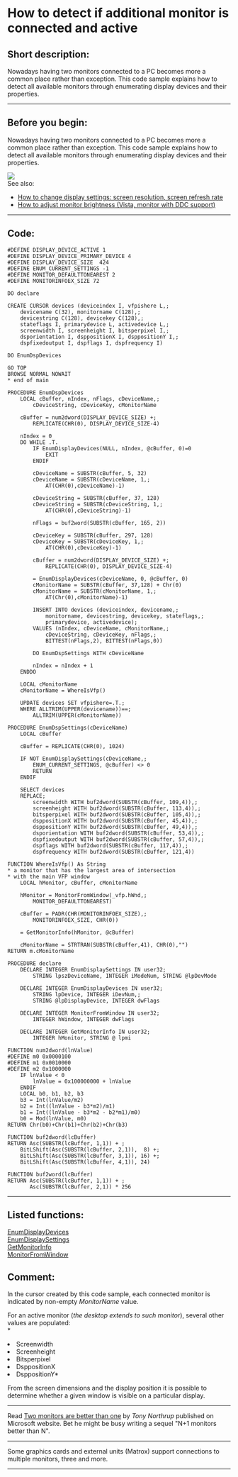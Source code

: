 <link rel="stylesheet" type="text/css" href="../css/win32api.css">  
<link rel="stylesheet" href="https://cdnjs.cloudflare.com/ajax/libs/font-awesome/4.7.0/css/font-awesome.min.css">

# How to detect if additional monitor is connected and active

## Short description:
Nowadays having two monitors connected to a PC becomes more a common place rather than exception. This code sample explains how to detect all available monitors through enumerating display devices and their properties.  
***  


## Before you begin:
Nowadays having two monitors connected to a PC becomes more a common place rather than exception. This code sample explains how to detect all available monitors through enumerating display devices and their properties.  

![](../images/enumdisplaydevices.png)  
See also:

* [How to change display settings: screen resolution, screen refresh rate](sample_374.md)  
* [How to adjust monitor brightness (Vista, monitor with DDC support)](sample_543.md)  
  
***  


## Code:
```foxpro  
#DEFINE DISPLAY_DEVICE_ACTIVE 1
#DEFINE DISPLAY_DEVICE_PRIMARY_DEVICE 4
#DEFINE DISPLAY_DEVICE_SIZE  424
#DEFINE ENUM_CURRENT_SETTINGS -1
#DEFINE MONITOR_DEFAULTTONEAREST 2
#DEFINE MONITORINFOEX_SIZE 72

DO declare

CREATE CURSOR devices (deviceindex I, vfpishere L,;
	devicename C(32), monitorname C(128),;
	devicestring C(128), devicekey C(128),;
	stateflags I, primarydevice L, activedevice L,;
	screenwidth I, screenheight I, bitsperpixel I,;
	dsporientation I, dsppositionX I, dsppositionY I,;
	dspfixedoutput I, dspflags I, dspfrequency I)

DO EnumDspDevices

GO TOP
BROWSE NORMAL NOWAIT
* end of main

PROCEDURE EnumDspDevices
	LOCAL cBuffer, nIndex, nFlags, cDeviceName,;
		cDeviceString, cDeviceKey, cMonitorName

	cBuffer = num2dword(DISPLAY_DEVICE_SIZE) +;
		REPLICATE(CHR(0), DISPLAY_DEVICE_SIZE-4)

	nIndex = 0
	DO WHILE .T.
		IF EnumDisplayDevices(NULL, nIndex, @cBuffer, 0)=0
			EXIT
		ENDIF

		cDeviceName = SUBSTR(cBuffer, 5, 32)
		cDeviceName = SUBSTR(cDeviceName, 1,;
			AT(CHR(0),cDeviceName)-1)
		
		cDeviceString = SUBSTR(cBuffer, 37, 128)
		cDeviceString = SUBSTR(cDeviceString, 1,;
			AT(CHR(0),cDeviceString)-1)

		nFlags = buf2word(SUBSTR(cBuffer, 165, 2))

		cDeviceKey = SUBSTR(cBuffer, 297, 128)
		cDeviceKey = SUBSTR(cDeviceKey, 1,;
			AT(CHR(0),cDeviceKey)-1)

		cBuffer = num2dword(DISPLAY_DEVICE_SIZE) +;
			REPLICATE(CHR(0), DISPLAY_DEVICE_SIZE-4)

		= EnumDisplayDevices(cDeviceName, 0, @cBuffer, 0)
		cMonitorName = SUBSTR(cBuffer, 37,128) + Chr(0)
		cMonitorName = SUBSTR(cMonitorName, 1,;
			AT(Chr(0),cMonitorName)-1)

		INSERT INTO devices (deviceindex, devicename,;
			monitorname, devicestring, devicekey, stateflags,;
			primarydevice, activedevice);
		VALUES (nIndex, cDeviceName, cMonitorName,;
			cDeviceString, cDeviceKey, nFlags,;
			BITTEST(nFlags,2), BITTEST(nFlags,0))

		DO EnumDspSettings WITH cDeviceName

		nIndex = nIndex + 1
	ENDDO
	
	LOCAL cMonitorName
	cMonitorName = WhereIsVfp()

	UPDATE devices SET vfpishere=.T.;
	WHERE ALLTRIM(UPPER(devicename))==;
		ALLTRIM(UPPER(cMonitorName))

PROCEDURE EnumDspSettings(cDeviceName)
	LOCAL cBuffer

	cBuffer = REPLICATE(CHR(0), 1024)

	IF NOT EnumDisplaySettings(cDeviceName,;
		ENUM_CURRENT_SETTINGS, @cBuffer) <> 0
		RETURN
	ENDIF

	SELECT devices
	REPLACE;
		screenwidth WITH buf2dword(SUBSTR(cBuffer, 109,4)),;
		screenheight WITH buf2dword(SUBSTR(cBuffer, 113,4)),;
		bitsperpixel WITH buf2dword(SUBSTR(cBuffer, 105,4)),;
		dsppositionX WITH buf2dword(SUBSTR(cBuffer, 45,4)),;
		dsppositionY WITH buf2dword(SUBSTR(cBuffer, 49,4)),;
		dsporientation WITH buf2dword(SUBSTR(cBuffer, 53,4)),;
		dspfixedoutput WITH buf2dword(SUBSTR(cBuffer, 57,4)),;
		dspflags WITH buf2dword(SUBSTR(cBuffer, 117,4)),;
		dspfrequency WITH buf2dword(SUBSTR(cBuffer, 121,4))

FUNCTION WhereIsVfp() As String
* a monitor that has the largest area of intersection
* with the main VFP window
	LOCAL hMonitor, cBuffer, cMonitorName

	hMonitor = MonitorFromWindow(_vfp.hWnd,;
		MONITOR_DEFAULTTONEAREST)

	cBuffer = PADR(CHR(MONITORINFOEX_SIZE),;
		MONITORINFOEX_SIZE, CHR(0))

	= GetMonitorInfo(hMonitor, @cBuffer)
	
	cMonitorName = STRTRAN(SUBSTR(cBuffer,41), CHR(0),"")
RETURN m.cMonitorName
	
PROCEDURE declare
	DECLARE INTEGER EnumDisplaySettings IN user32;
		STRING lpszDeviceName, INTEGER iModeNum, STRING @lpDevMode

	DECLARE INTEGER EnumDisplayDevices IN user32;
		STRING lpDevice, INTEGER iDevNum,;
		STRING @lpDisplayDevice, INTEGER dwFlags

	DECLARE INTEGER MonitorFromWindow IN user32;
		INTEGER hWindow, INTEGER dwFlags

	DECLARE INTEGER GetMonitorInfo IN user32;
		INTEGER hMonitor, STRING @ lpmi

FUNCTION num2dword(lnValue)
#DEFINE m0 0x0000100
#DEFINE m1 0x0010000
#DEFINE m2 0x1000000
	IF lnValue < 0
		lnValue = 0x100000000 + lnValue
	ENDIF
	LOCAL b0, b1, b2, b3
	b3 = Int(lnValue/m2)
	b2 = Int((lnValue - b3*m2)/m1)
	b1 = Int((lnValue - b3*m2 - b2*m1)/m0)
	b0 = Mod(lnValue, m0)
RETURN Chr(b0)+Chr(b1)+Chr(b2)+Chr(b3)

FUNCTION buf2dword(lcBuffer)
RETURN Asc(SUBSTR(lcBuffer, 1,1)) + ;
	BitLShift(Asc(SUBSTR(lcBuffer, 2,1)),  8) +;
	BitLShift(Asc(SUBSTR(lcBuffer, 3,1)), 16) +;
	BitLShift(Asc(SUBSTR(lcBuffer, 4,1)), 24)

FUNCTION buf2word(lcBuffer)
RETURN Asc(SUBSTR(lcBuffer, 1,1)) + ;
       Asc(SUBSTR(lcBuffer, 2,1)) * 256  
```  
***  


## Listed functions:
[EnumDisplayDevices](../libraries/user32/EnumDisplayDevices.md)  
[EnumDisplaySettings](../libraries/user32/EnumDisplaySettings.md)  
[GetMonitorInfo](../libraries/user32/GetMonitorInfo.md)  
[MonitorFromWindow](../libraries/user32/MonitorFromWindow.md)  

## Comment:
In the cursor created by this code sample, each connected monitor is indicated by non-empty *MonitorName* value.   
  
For an active monitor (*the desktop extends to such monitor*), several other values are populated:  
*  
<LI>Screenwidth  
<LI>Screenheight  
<LI>Bitsperpixel  
<LI>DsppositionX  
<LI>DsppositionY*  
  
From the screen dimensions and the display position it is possible to determine whether a given window is visible on a particular display.  
  
* * *  
Read <a href="http://www.microsoft.com/athome/moredone/twomonitors.mspx">Two monitors are better than one</a> by *Tony Northrup* published on Microsoft website. Bet he might be busy writing a sequel "N+1 monitors better than N".  
  
* * *  
Some graphics cards and external units (Matrox) support connections to multiple monitors, three and more.  
  
***  

